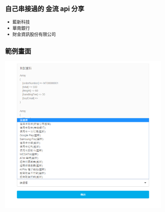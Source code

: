 ## 自己串接過的 金流 api 分享
* 藍新科技
* 華南銀行
* 財金資訊股份有限公司
## 範例畫面
![](https://raw.githubusercontent.com/MTsung/PAY_API_PHP/master/index.png)